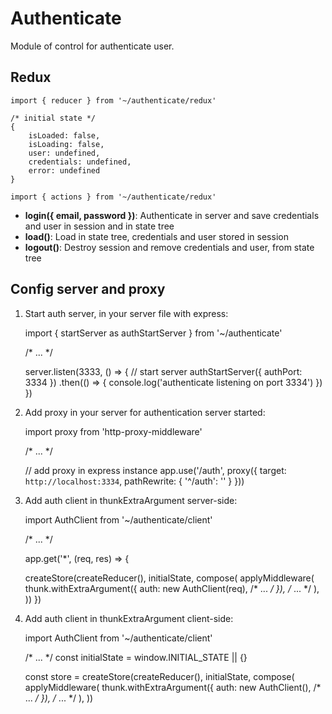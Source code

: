 # Authenticate

Module of control for authenticate user.

## Redux

`import { reducer } from '~/authenticate/redux'`

    /* initial state */
    {
        isLoaded: false,
        isLoading: false,
        user: undefined,
        credentials: undefined,
        error: undefined
    }

`import { actions } from '~/authenticate/redux'`

- **login({ email, password })**: Authenticate in server and save credentials and user in session and in state tree
- **load()**: Load in state tree, credentials and user stored in session
- **logout()**: Destroy session and remove credentials and user, from state tree

## Config server and proxy

1. Start auth server, in your server file with express:


    import { startServer as authStartServer } from '~/authenticate'

    /* ... */

    server.listen(3333, () => {
      // start server
      authStartServer({ authPort: 3334 })
        .then(() => {
          console.log('authenticate listening on port 3334')
        })
    })

2. Add proxy in your server for authentication server started:


    import proxy from 'http-proxy-middleware'

    /* ... */

    // add proxy in express instance
    app.use('/auth', proxy({
      target: `http://localhost:3334`,
      pathRewrite: { '^/auth': '' }
    }))

3. Add auth client in thunkExtraArgument server-side:


    import AuthClient from '~/authenticate/client'

    /* ... */

    app.get('*', (req, res) => {

      createStore(createReducer(), initialState, compose(
        applyMiddleware(
          thunk.withExtraArgument({
            auth: new AuthClient(req),
            /* ... */
          }),
          /* ... */
        ),
      ))
    })

4. Add auth client in thunkExtraArgument client-side:


    import AuthClient from '~/authenticate/client'

    /* ... */
    const initialState = window.INITIAL_STATE || {}

    const store = createStore(createReducer(), initialState, compose(
      applyMiddleware(
        thunk.withExtraArgument({
          auth: new AuthClient(),
          /* ... */
        }),
        /* ... */
      ),
    ))

